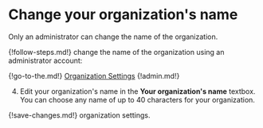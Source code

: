# Change your organization's name
Only an administrator can change the name of the organization.

{!follow-steps.md!} change the name of the organization
using an administrator account:

{!go-to-the.md!} [Organization Settings](/#administration/organization-settings)
{!admin.md!}

4. Edit your organization's name in the **Your organization's name** textbox.
You can choose any name of up to 40 characters for your organization.

{!save-changes.md!} organization settings.
